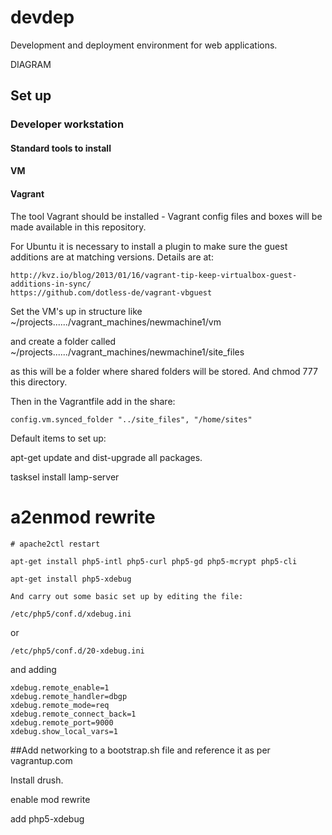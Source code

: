 # devdep
Development and deployment environment for web applications.

DIAGRAM

## Set up

### Developer workstation

#### Standard tools to install

#### VM

#### Vagrant

The tool Vagrant should be installed - Vagrant config files and boxes will be made available in this repository.

For Ubuntu it is necessary to install a plugin to make sure the guest additions are at matching versions.  Details are at:

    http://kvz.io/blog/2013/01/16/vagrant-tip-keep-virtualbox-guest-additions-in-sync/
    https://github.com/dotless-de/vagrant-vbguest
    
Set the VM's up in structure like ~/projects....../vagrant_machines/newmachine1/vm

and create a folder called ~/projects....../vagrant_machines/newmachine1/site_files

as this will be a folder where shared folders will be stored.  And chmod 777 this directory.

Then in the Vagrantfile add in the share:

    config.vm.synced_folder "../site_files", "/home/sites"

Default items to set up:

apt-get update and dist-upgrade all packages.

tasksel install lamp-server

   # a2enmod rewrite
    # apache2ctl restart
    
    apt-get install php5-intl php5-curl php5-gd php5-mcrypt php5-cli
    
    apt-get install php5-xdebug
    
    And carry out some basic set up by editing the file:

    /etc/php5/conf.d/xdebug.ini
or

    /etc/php5/conf.d/20-xdebug.ini
and adding

    xdebug.remote_enable=1
    xdebug.remote_handler=dbgp
    xdebug.remote_mode=req
    xdebug.remote_connect_back=1
    xdebug.remote_port=9000
    xdebug.show_local_vars=1










##Add networking to a bootstrap.sh file and reference it as per vagrantup.com

Install drush.

enable mod rewrite

add php5-xdebug





